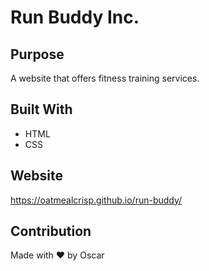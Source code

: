 # Run Buddy Inc.

## Purpose
A website that offers fitness training services.

## Built With
* HTML
* CSS

## Website
https://oatmealcrisp.github.io/run-buddy/

## Contribution
Made with ❤️ by Oscar
